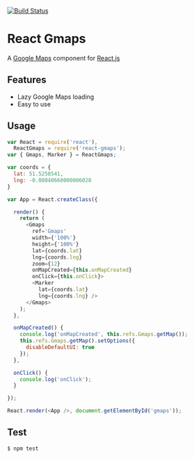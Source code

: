 [![Build Status](https://travis-ci.org/MicheleBertoli/react-gmaps.svg?branch=master)](https://travis-ci.org/MicheleBertoli/react-gmaps)

React Gmaps
===========

A [Google Maps](https://developers.google.com/maps/documentation/javascript/) component for [React.js](http://facebook.github.io/react/)

Features
--------

- Lazy Google Maps loading
- Easy to use

Usage
----

```javascript
var React = require('react'),
  ReactGmaps = require('react-gmaps');
var { Gmaps, Marker } = ReactGmaps;

var coords = {
  lat: 51.5258541,
  lng: -0.08040660000006028 
}

var App = React.createClass({

  render() {
    return (
      <Gmaps 
        ref='Gmaps'
        width={'100%'}
        height={'100%'}
        lat={coords.lat} 
        lng={coords.lng} 
        zoom={12} 
        onMapCreated={this.onMapCreated}
        onClick={this.onClick}>
        <Marker 
          lat={coords.lat} 
          lng={coords.lng} />
      </Gmaps>
    );
  },

  onMapCreated() {
    console.log('onMapCreated', this.refs.Gmaps.getMap());
    this.refs.Gmaps.getMap().setOptions({
      disableDefaultUI: true
    });
  },

  onClick() {
    console.log('onClick');
  }

});

React.render(<App />, document.getElementById('gmaps'));
```

Test
----

```sh
$ npm test
```
